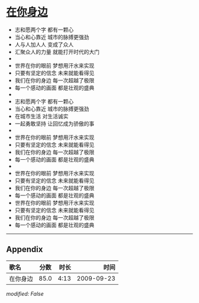 # [在你身边](https://music.163.com/song?id=64668)

* 志和愿两个字 都有一颗心
* 当心和心靠近 城市的脉搏更强劲
* 人与人加人人 变成了众人
* 汇聚众人的力量 就能打开时代的大门
* 
* 世界在你的眼前 梦想用汗水来实现
* 只要有坚定的信念 未来就能看得见
* 我们在你的身边 每一次超越了极限
* 每一个感动的画面 都是壮观的盛典
* 
* 志和愿两个字 都有一颗心
* 当心和心靠近 城市的脉搏更强劲
* 在城市生活 对生活诚实
* 一起勇敢坚持 让回忆成为骄傲的事
* 
* 世界在你的眼前 梦想用汗水来实现
* 只要有坚定的信念 未来就能看得见
* 我们在你的身边 每一次超越了极限
* 每一个感动的画面 都是壮观的盛典
* 
* 世界在你的眼前 梦想用汗水来实现
* 只要有坚定的信念 未来就能看得见
* 我们在你的身边 每一次超越了极限
* 每一个感动的画面 都是壮观的盛典
* 世界在你的眼前 梦想用汗水来实现
* 只要有坚定的信念 未来就能看得见
* 我们在你的身边 每一次超越了极限
* 每一个感动的画面 都是壮观的盛典


---

## Appendix

|歌名|分数|时长|时间|
|:---|:---:|---:|---:|
|在你身边|85.0|4:13|2009-09-23

*modified: False*